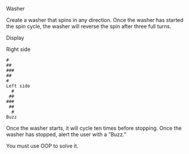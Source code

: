 Washer

Create a washer that spins in any direction. Once the washer has started the spin cycle, the washer will reverse the spin after three full turns. 

Display

Right side
```
#
##
###
##
#
Left side
  #
 ##
###
 ##
  #
Buzz
```

Once the washer starts, it will cycle ten times before stopping. Once the washer has stopped, alert the user with a ”Buzz.”

You must use OOP to solve it. 
